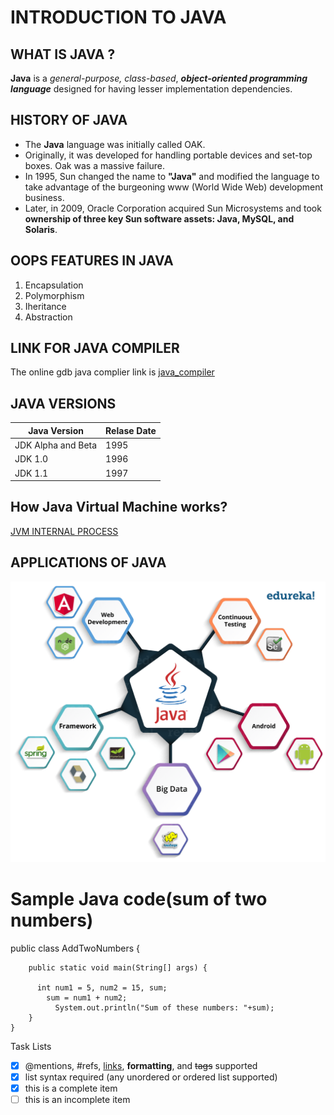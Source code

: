 # INTRODUCTION TO JAVA

## WHAT IS **JAVA** ?
**Java** is a *general-purpose, class-based*, ***object-oriented programming language*** designed for having lesser implementation dependencies. 

## HISTORY OF JAVA
* The **Java** language was initially called OAK.
* Originally, it was developed for handling portable devices and set-top boxes. Oak was a massive failure.
* In 1995, Sun changed the name to **"Java"** and modified the language to take advantage of the burgeoning www (World Wide Web) development business.
* Later, in 2009, Oracle Corporation acquired Sun Microsystems and took **ownership of three key Sun software assets: Java, MySQL, and Solaris**.

## OOPS FEATURES IN JAVA
1. Encapsulation
2. Polymorphism
3. Iheritance
4. Abstraction

## LINK FOR JAVA COMPILER
The online gdb java complier link is
[java_compiler](https://www.onlinegdb.com/online_java_compiler)

## JAVA VERSIONS
Java Version|Relase Date
------------|----------
JDK Alpha and Beta|1995
JDK 1.0|1996
JDK 1.1|1997

## How Java Virtual Machine works?
[JVM INTERNAL PROCESS](https://www.guru99.com/images/ccna/061516_1256_WhatisJava9.png)

## APPLICATIONS OF JAVA
![alt picture](JAVAPIC.png)

# Sample Java code(sum of two numbers)
  public class AddTwoNumbers
    {

        public static void main(String[] args) {
        
          int num1 = 5, num2 = 15, sum;
            sum = num1 + num2;
              System.out.println("Sum of these numbers: "+sum);
        }
    }
Task Lists
- [x] @mentions, #refs, [links](), **formatting**, and <del>tags</del> supported
- [x] list syntax required (any unordered or ordered list supported)
- [x] this is a complete item
- [ ] this is an incomplete item
